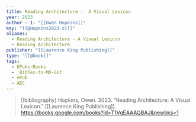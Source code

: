 ```yaml
---
title: Reading Architecture -  A Visual Lexicon
year: 2023
author - 1: "[[Owen Hopkins]]"
key: "[[@Hopkins2023-zi]]"
aliases:
  - Reading Architecture - A Visual Lexicon
  - Reading Architecture
publisher: "[[Laurence King Publishing]]"
type: "[[@book]]"
tags:
  - EPubs-Books
  - _BibTex-to-MD-Git
  - ePub
  - AEC
---
```


> [!bibliography]
> Hopkins, Owen. 2023. “Reading Architecture: A Visual Lexicon.” [[Laurence King Publishing]]. https://books.google.com/books?id=T1VgEAAAQBAJ&newbks=1